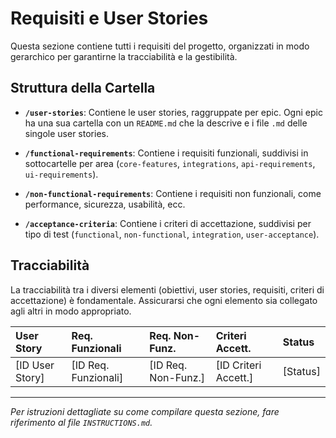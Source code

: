 # Requisiti e User Stories

Questa sezione contiene tutti i requisiti del progetto, organizzati in modo gerarchico per garantirne la tracciabilità e la gestibilità.

## Struttura della Cartella

-   **`/user-stories`**: Contiene le user stories, raggruppate per epic. Ogni epic ha una sua cartella con un `README.md` che la descrive e i file `.md` delle singole user stories.

-   **`/functional-requirements`**: Contiene i requisiti funzionali, suddivisi in sottocartelle per area (`core-features`, `integrations`, `api-requirements`, `ui-requirements`).

-   **`/non-functional-requirements`**: Contiene i requisiti non funzionali, come performance, sicurezza, usabilità, ecc.

-   **`/acceptance-criteria`**: Contiene i criteri di accettazione, suddivisi per tipo di test (`functional`, `non-functional`, `integration`, `user-acceptance`).

## Tracciabilità

La tracciabilità tra i diversi elementi (obiettivi, user stories, requisiti, criteri di accettazione) è fondamentale. Assicurarsi che ogni elemento sia collegato agli altri in modo appropriato.

| User Story | Req. Funzionali | Req. Non-Funz. | Criteri Accett. | Status |
| :--- | :--- | :--- | :--- | :--- |
| [ID User Story] | [ID Req. Funzionali] | [ID Req. Non-Funz.] | [ID Criteri Accett.] | [Status] |

---
*Per istruzioni dettagliate su come compilare questa sezione, fare riferimento al file `INSTRUCTIONS.md`.*
